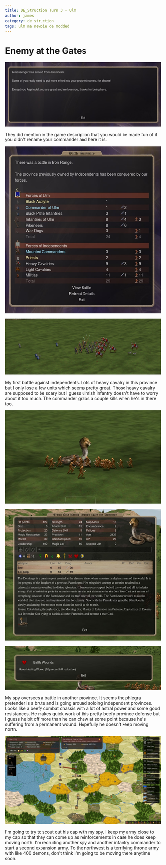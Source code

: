 ```yaml
---
title: DE_Struction Turn 3 - Ulm
author: james
category: de_struction
tags: ulm ma newbie de modded
---
```


# Enemy at the Gates

![Sassy message](/assets/images/ulm_03001.jpg)

They did mention in the game description that you would be made fun of if you didn't rename your commander and here it is.

![First battle](/assets/images/ulm_03002.jpg)

![Fighting heavy cav](/assets/images/ulm_03003.jpg)

My first battle against independents. Lots of heavy cavalry in this province but I only lose a few units which seems pretty great. Those heavy cavalry are supposed to be scary but I guess ulmish infantry doesn't have to worry about it too much. The commander grabs a couple kills when he's in there too.

![Snake lion](/assets/images/ulm_03004.jpg)

![Stats](/assets/images/ulm_03005.jpg)

![Wounded](/assets/images/ulm_03006.jpg)

My spy oversees a battle in another province. It seems the phlegra pretender is a brute and is going around soloing independent provinces. Looks like a beefy combat chassis with a lot of astral power and some good resistances. He makes quick work of this pretty beefy province defense but I guess he bit off more than he can chew at some point because he's suffering from a permanent wound. Hopefully he doesn't keep moving north.

![Orders](/assets/images/ulm_03007.jpg)

I'm going to try to scout out his cap with my spy. I keep my army close to my cap so that they can come up as reinforcements in case he does keep moving north. I'm recruiting another spy and another infantry commander to start a second expansion army. To the northwest is a terrifying throne army with like 400 demons, don't think I'm going to be moving there anytime soon.
